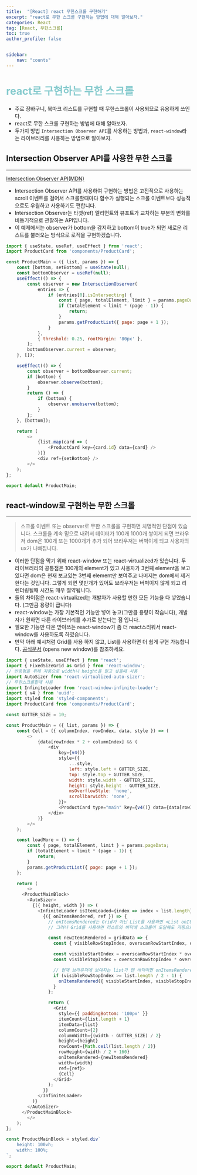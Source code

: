 ```yaml
---
title:  "[React] react 무한스크롤 구현하기"
excerpt: "react로 무한 스크롤 구현하는 방법에 대해 알아보자."
categories: React
tag: [React, 무한스크롤]
toc: true
author_profile: false


sidebar:
    nav: "counts"
---
```



# <span style='color:RGB(135, 203, 206)'>react로 구현하는 무한 스크롤

- 주로 장바구니, 북마크 리스트를 구현할 때 무한스크롤이 사용되므로 유용하게 쓰인다.
- react로 무한 스크롤 구현하는 방법에 대해 알아보자.
- 두가지 방법 
  `Intersection Observer API`를 사용하는 방법과, `react-window`라는 라이브러리를 사용하는 방법으로 알아보자.

## Intersection Observer API를 사용한 무한 스크롤
---
[Intersection Observer API(MDN)](https://developer.mozilla.org/en-US/docs/Web/API/Intersection_Observer_API)


- Intersection Observer API를 사용하여 구현하는 방법은 고전적으로 사용하는 scroll 이벤트를 걸어서 스크롤할때마다 함수가 실행되는 스크롤 이벤트보다 성능적으로도 우월하고 사용하기도 편합니다.
- Intersection Observer는 타겟(ref) 엘리먼트와 뷰포트가 교차하는 부분의 변화를 비동기적으로 관찰하는 API입니다.
- 이 예제에서는 observer가 bottom을 감지하고 bottom이 true가 되면 새로운 리스트를 불러오는 방식으로 로직을 구현하겠습니다.

```js
import { useState, useRef, useEffect } from 'react';
import ProductCard from 'components/ProductCard';

const ProductMain = ({ list, params }) => {
	const [bottom, setBottom] = useState(null);
	const bottomObserver = useRef(null);
	useEffect(() => {
		const observer = new IntersectionObserver(
			entries => {
				if (entries[0].isIntersecting) {
					const { page, totalElement, limit } = params.pageData;
					if (totalElement < limit * (page - 1)) {
						return;
					}
					params.getProductList({ page: page + 1 });
				}
			},
			{ threshold: 0.25, rootMargin: '80px' },
		);
		bottomObserver.current = observer;
	}, []);

	useEffect(() => {
		const observer = bottomObserver.current;
		if (bottom) {
			observer.observe(bottom);
		}
		return () => {
			if (bottom) {
				observer.unobserve(bottom);
			}
		};
	}, [bottom]);

	return (
		<>
			{list.map(card => (
				<ProductCard key={card.id} data={card} />
			))}
			<div ref={setBottom} />
		</>
	);
};

export default ProductMain;

```

## react-window로 구현하는 무한 스크롤
---
>스크롤 이벤트 또는 observer로 무한 스크롤을 구현하면 치명적인 단점이 있습니다. 스크롤을 계속 밑으로 내려서 데이터가 100개 1000개 쌓이게 되면 브라우저 dom은 100개 또는 1000개가 추가 되어 브라우저는 버벅이게 되고 사용자의 ux가 나빠집니다.

- 이러한 단점을 막기 위해 react-window 또는 react-virtualized가 있습니다. 두 라이브러리의 공통점은 100개의 element가 있고 사용자가 3번째 element을 보고있다면 dom은 현재 보고있는 3번째 element만 보여주고 나머지는 dom에서 제거한다는 것입니다. 그렇게 되면 몇만개가 있어도 브라우저는 버벅이지 않게 되고 리렌더링될때 시간도 매우 절약됩니다.
- 둘의 차이점은 react-virtualized는 개발자가 사용할 만한 모든 기능을 다 넣었습니다. (그만큼 용량이 큽니다)
- react-window는 가장 기본적인 기능만 넣어 놓고(그만큼 용량이 작습니다), 개발자가 원하면 다른 라이브러리를 추가로 받는다는 점 입니다.
- 필요한 기능만 다운 받아쓰는 react-window가 좀 더 react스러워서 react-window를 사용하도록 하였습니다.
- 만약 아래 예시처럼 Grid를 사용 하지 않고, List를 사용하면 더 쉽게 구현 가능합니다. [공식문서](https://github.com/bvaughn/react-window) (opens new window)를 참조하세요.

```js
import { useState, useEffect } from 'react';
import { FixedSizeGrid as Grid } from 'react-window';
// 반응형을 위해 자동으로 width나 height을 알고 싶을때 사용
import AutoSizer from 'react-virtualized-auto-sizer';
// 무한스크롤할때 사용
import InfiniteLoader from 'react-window-infinite-loader';
import { v4 } from 'uuid';
import styled from 'styled-components';
import ProductCard from 'components/ProductCard';

const GUTTER_SIZE = 10;

const ProductMain = ({ list, params }) => {
	const Cell = ({ columnIndex, rowIndex, data, style }) => (
		<>
			{data[rowIndex * 2 + columnIndex] && (
				<div
					key={v4()}
					style={{
						...style,
						left: style.left + GUTTER_SIZE,
						top: style.top + GUTTER_SIZE,
						width: style.width - GUTTER_SIZE,
						height: style.height - GUTTER_SIZE,
						msOverflowStyle: 'none',
						scrollbarwidth: 'none',
					}}>
					<ProductCard type="main" key={v4()} data={data[rowIndex * 2 + columnIndex]} />
				</div>
			)}
		</>
	);

	const loadMore = () => {
		const { page, totalElement, limit } = params.pageData;
		if (totalElement < limit * (page - 1)) {
			return;
		}
		params.getProductList({ page: page + 1 });
	};

	return (
		<>
      <ProductMainBlock>
        <AutoSizer>
          {({ height, width }) => (
            <InfiniteLoader isItemLoaded={index => index < list.length} itemCount={list.length + 1} loadMoreItems={loadMore}>
              {({ onItemsRendered, ref }) => {
                // onItemsRendered는 Grid가 아닌 List를 사용하면 <List onItemsRendered={onItemsRendered} />이렇게 넘겨주면 됩니다.
                // 그러나 Grid를 사용하면 리스트의 바닥에 스크롤이 도달해도 자동으로 onItemsRendered가 실행 되지 않습니다. 그래서 아래처럼 임의 함수를 만들어서 <Grid onItemsRendered={newItemsRendered} /> 형태로 넘깁니다.

                const newItemsRendered = gridData => {
                  const { visibleRowStopIndex, overscanRowStartIndex, overscanRowStopIndex, overscanColumnStopIndex } = gridData;

                  const visibleStartIndex = overscanRowStartIndex * overscanColumnStopIndex;
                  const visibleStopIndex = overscanRowStopIndex * overscanColumnStopIndex;

                  // 현재 브라우저에 보여지는 list가 맨 바닥이면 onItemsRendered를 실행한다.
                  if (visibleRowStopIndex >= list.length / 2 - 1) {
                    onItemsRendered({ visibleStartIndex, visibleStopIndex });
                  }
                };

                return (
                  <Grid
                    style={{ paddingBottom: '100px' }}
                    itemCount={list.length + 1}
                    itemData={list}
                    columnCount={2}
                    columnWidth={(width - GUTTER_SIZE) / 2}
                    height={height}
                    rowCount={Math.ceil(list.length / 2)}
                    rowHeight={width / 2 + 160}
                    onItemsRendered={newItemsRendered}
                    width={width}
                    ref={ref}>
                    {Cell}
                  </Grid>
                );
              }}
            </InfiniteLoader>
          )}
        </AutoSizer>
      </ProductMainBlock>
		</>
	);
};

const ProductMainBlock = styled.div`
	height: 100vh;
	width: 100%;
`;

export default ProductMain;

```